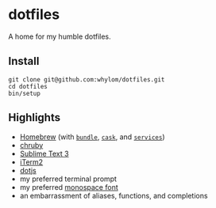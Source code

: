 # dotfiles

A home for my humble dotfiles.


## Install

```shell
git clone git@github.com:whylom/dotfiles.git
cd dotfiles
bin/setup
```

## Highlights

* [Homebrew](http://brew.sh/) (with [`bundle`](https://github.com/Homebrew/homebrew-bundle), [`cask`](https://caskroom.github.io/), and [`services`](https://github.com/Homebrew/homebrew-services))
* [chruby](https://github.com/postmodern/chruby)
* [Sublime Text 3](https://www.sublimetext.com/)
* [iTerm2](https://www.iterm2.com/)
* [dotjs](https://github.com/defunkt/dotjs)
* my preferred terminal prompt
* my preferred [monospace font](http://dejavu-fonts.org/)
* an embarrassment of aliases, functions, and completions
